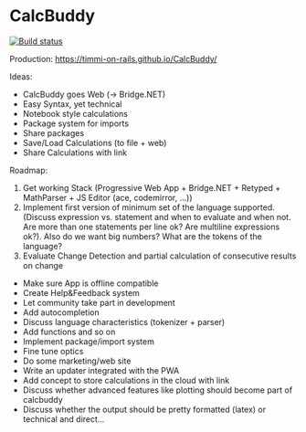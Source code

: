 # CalcBuddy

[![Build status](https://ci.appveyor.com/api/projects/status/9cakg8kde4u480c9/branch/master?svg=true)](https://ci.appveyor.com/project/timmi-on-rails/calcbuddy/branch/master)

Production: https://timmi-on-rails.github.io/CalcBuddy/

Ideas:
- CalcBuddy goes Web (-> Bridge.NET)
- Easy Syntax, yet technical
- Notebook style calculations
- Package system for imports
- Share packages
- Save/Load Calculations (to file + web)
- Share Calculations with link

Roadmap:
1. Get working Stack (Progressive Web App + Bridge.NET + Retyped + MathParser + JS Editor (ace, codemirror, ...))
2. Implement first version of minimum set of the language supported. (Discuss expression vs. statement and when to evaluate and when not. Are more than one statements per line ok? Are multiline expressions ok?). Also do we want big numbers? What are the tokens of the language?
3. Evaluate Change Detection and partial calculation of consecutive results on change

- Make sure App is offline compatible
- Create Help&Feedback system
- Let community take part in development
- Add autocompletion
- Discuss language characteristics (tokenizer + parser)
- Add functions and so on
- Implement package/import system
- Fine tune optics
- Do some marketing/web site
- Write an updater integrated with the PWA
- Add concept to store calculations in the cloud with link
- Discuss whether advanced features like plotting should become part of calcbuddy
- Discuss whether the output should be pretty formatted (latex) or technical and direct...
